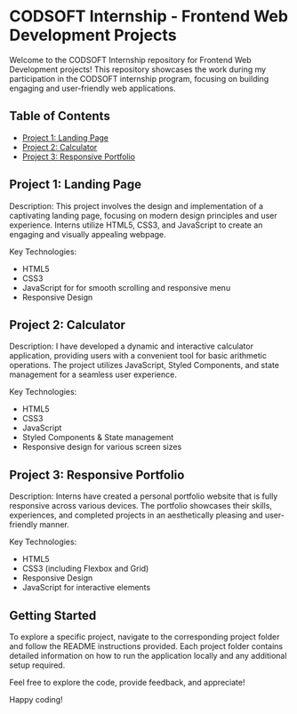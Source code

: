 # CODSOFT Internship - Frontend Web Development Projects

Welcome to the CODSOFT Internship repository for Frontend Web Development projects! This repository showcases the work during my participation in the CODSOFT internship program, focusing on building engaging and user-friendly web applications.

## Table of Contents

- [Project 1: Landing Page](#project-2-landing-page)
- [Project 2: Calculator](#project-1-calculator)
- [Project 3: Responsive Portfolio](#project-3-responsive-portfolio)

## Project 1: Landing Page

Description: This project involves the design and implementation of a captivating landing page, focusing on modern design principles and user experience. Interns utilize HTML5, CSS3, and JavaScript to create an engaging and visually appealing webpage.

Key Technologies:
- HTML5
- CSS3
- JavaScript for for smooth scrolling and responsive menu
- Responsive Design

  
## Project 2: Calculator

Description: I have developed a dynamic and interactive calculator application, providing users with a convenient tool for basic arithmetic operations. The project utilizes JavaScript, Styled Components, and state management for a seamless user experience.

Key Technologies:
- HTML5
- CSS3
- JavaScript
- Styled Components & State management
- Responsive design for various screen sizes


## Project 3: Responsive Portfolio

Description: Interns have created a personal portfolio website that is fully responsive across various devices. The portfolio showcases their skills, experiences, and completed projects in an aesthetically pleasing and user-friendly manner.

Key Technologies:
- HTML5
- CSS3 (including Flexbox and Grid)
- Responsive Design
- JavaScript for interactive elements

## Getting Started

To explore a specific project, navigate to the corresponding project folder and follow the README instructions provided. Each project folder contains detailed information on how to run the application locally and any additional setup required.

Feel free to explore the code, provide feedback, and appreciate!

Happy coding!
